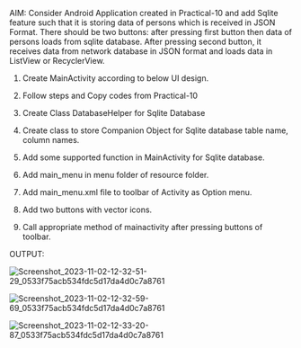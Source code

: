 AIM: Consider Android Application created in Practical-10 and add Sqlite feature such that it is storing data of persons which is received in JSON Format. There should be two buttons: after pressing first button then data of persons loads from sqlite database. After pressing second button, it receives data from network database in JSON format and loads data in ListView or RecyclerView.

1. Create MainActivity according to below UI design.

2. Follow steps and Copy codes from Practical-10

3. Create Class DatabaseHelper for Sqlite Database

4. Create class to store Companion Object for Sqlite database table name, column names.

5. Add some supported function in MainActivity for Sqlite database.

6. Add main_menu in menu folder of resource folder.

7. Add main_menu.xml file to toolbar of Activity as Option menu.

8. Add two buttons with vector icons.

9. Call appropriate method of mainactivity after pressing buttons of toolbar.

OUTPUT:

![Screenshot_2023-11-02-12-32-51-29_0533f75acb534fdc5d17da4d0c7a8761](https://github.com/SmitVaishnav/Mad_practical_11_21012011156/assets/95563976/3026bcf4-54d0-4061-a25c-2c84d4e9211f)

![Screenshot_2023-11-02-12-32-59-69_0533f75acb534fdc5d17da4d0c7a8761](https://github.com/SmitVaishnav/Mad_practical_11_21012011156/assets/95563976/15216437-bbf9-4153-a074-83bffa2c9a02)

![Screenshot_2023-11-02-12-33-20-87_0533f75acb534fdc5d17da4d0c7a8761](https://github.com/SmitVaishnav/Mad_practical_11_21012011156/assets/95563976/1c9a07f9-0083-43a9-ac6c-c12f51017ff5)
